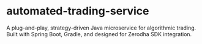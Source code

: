 # automated-trading-service
A plug-and-play, strategy-driven Java microservice for algorithmic trading. Built with Spring Boot, Gradle, and designed for Zerodha SDK integration.
